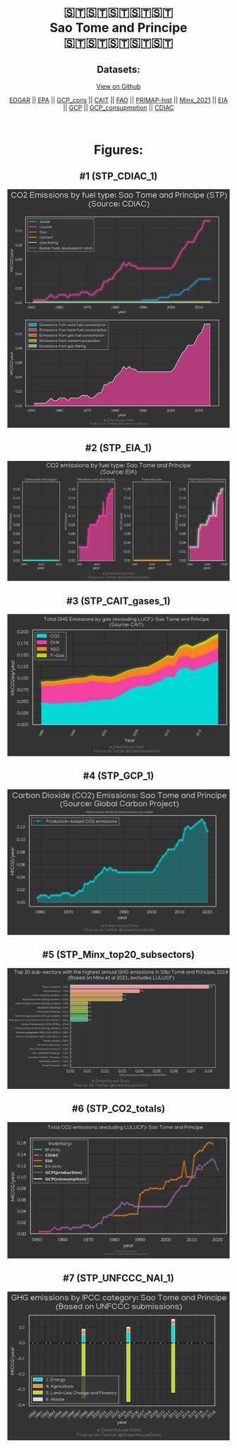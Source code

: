 
<center>
<h1 align="center">
🇸🇹🇸🇹🇸🇹🇸🇹🇸🇹
<br>
Sao Tome and Principe
<br>
🇸🇹🇸🇹🇸🇹🇸🇹🇸🇹
</h1>
<h2>Datasets:</h2>
<p><a href="https://github.com/dquintani/GreenhouseData/tree/master/country_data/STP_Sao Tome and Principe/data">View on Github</a>
<br></p><p><a href="data/STP_EDGAR.csv">EDGAR</a> || <a href="data/STP_EPA.csv">EPA</a> || <a href="data/STP_GCP_cons.csv">GCP_cons</a> || <a href="data/STP_CAIT.csv">CAIT</a> || <a href="data/STP_FAO.csv">FAO</a> || <a href="data/STP_PRIMAP-hist.csv">PRIMAP-hist</a> || <a href="data/STP_Minx_2021.csv">Minx_2021</a> || <a href="data/STP_EIA.csv">EIA</a> || <a href="data/STP_GCP.csv">GCP</a> || <a href="data/STP_GCP_consupmption.csv">GCP_consupmption</a> || <a href="data/STP_CDIAC.csv">CDIAC</a></p><p><br></p>
<h1>Figures:</h1><h2>#1 (STP_CDIAC_1)</h2>
<p><img alt="" src="figures/STP_CDIAC_1.png" /></p><h2>#2 (STP_EIA_1)</h2>
<p><img alt="" src="figures/STP_EIA_1.png" /></p><h2>#3 (STP_CAIT_gases_1)</h2>
<p><img alt="" src="figures/STP_CAIT_gases_1.png" /></p><h2>#4 (STP_GCP_1)</h2>
<p><img alt="" src="figures/STP_GCP_1.png" /></p><h2>#5 (STP_Minx_top20_subsectors)</h2>
<p><img alt="" src="figures/STP_Minx_top20_subsectors.png" /></p><h2>#6 (STP_CO2_totals)</h2>
<p><img alt="" src="figures/STP_CO2_totals.png" /></p><h2>#7 (STP_UNFCCC_NAI_1)</h2>
<p><img alt="" src="figures/STP_UNFCCC_NAI_1.png" /></p>